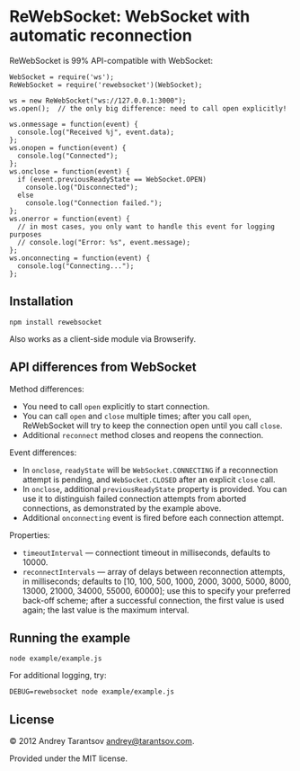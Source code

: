 # ReWebSocket: WebSocket with automatic reconnection

ReWebSocket is 99% API-compatible with WebSocket:

    WebSocket = require('ws');
    ReWebSocket = require('rewebsocket')(WebSocket);

    ws = new ReWebSocket("ws://127.0.0.1:3000");
    ws.open();  // the only big difference: need to call open explicitly!

    ws.onmessage = function(event) {
      console.log("Received %j", event.data);
    };
    ws.onopen = function(event) {
      console.log("Connected");
    };
    ws.onclose = function(event) {
      if (event.previousReadyState == WebSocket.OPEN)
        console.log("Disconnected");
      else
        console.log("Connection failed.");
    };
    ws.onerror = function(event) {
      // in most cases, you only want to handle this event for logging purposes
      // console.log("Error: %s", event.message);
    };
    ws.onconnecting = function(event) {
      console.log("Connecting...");
    };


## Installation

    npm install rewebsocket

Also works as a client-side module via Browserify.


## API differences from WebSocket

Method differences:

* You need to call `open` explicitly to start connection.
* You can call `open` and `close` multiple times; after you call `open`, ReWebSocket will try to keep the connection open until you call `close`.
* Additional `reconnect` method closes and reopens the connection.

Event differences:

* In `onclose`, `readyState` will be `WebSocket.CONNECTING` if a reconnection attempt is pending, and `WebSocket.CLOSED` after an explicit `close` call.
* In `onclose`, additional `previousReadyState` property is provided. You can use it to distinguish failed connection attempts from aborted connections, as demonstrated by the example above.
* Additional `onconnecting` event is fired before each connection attempt.

Properties:

* `timeoutInterval` — connectiont timeout in milliseconds, defaults to 10000.
* `reconnectIntervals` — array of delays between reconnection attempts, in milliseconds; defaults to [10, 100, 500, 1000, 2000, 3000, 5000, 8000, 13000, 21000, 34000, 55000, 60000]; use this to specify your preferred back-off scheme; after a successful connection, the first value is used again; the last value is the maximum interval.


## Running the example

    node example/example.js

For additional logging, try:

    DEBUG=rewebsocket node example/example.js


## License

© 2012 Andrey Tarantsov <andrey@tarantsov.com>.

Provided under the MIT license.
